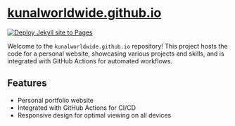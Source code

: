 # [kunalworldwide.github.io](kunalworldwide.github.io)

[![Deploy Jekyll site to Pages](https://github.com/kunalworldwide/kunalworldwide.github.io/actions/workflows/jekyll.yml/badge.svg)](https://github.com/kunalworldwide/kunalworldwide.github.io/actions/workflows/jekyll.yml)

Welcome to the `kunalworldwide.github.io` repository! This project hosts the code for a personal website, showcasing various projects and skills, and is integrated with GitHub Actions for automated workflows.

## Features

- Personal portfolio website
- Integrated with GitHub Actions for CI/CD
- Responsive design for optimal viewing on all devices
  
